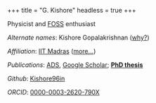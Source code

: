 +++
title = "G. Kishore"
headless = true
+++

Physicist and [FOSS](https://en.wikipedia.org/wiki/Free_and_open-source_software) enthusiast

*Alternate names*:
	Kishore Gopalakrishnan
	([why?](https://www.noenthuda.com/2013/02/17/swaminathan-ganesh-and-murali-vijay-and-the-art-of-south-indian-patronymics/))

*Affiliation*:
	[IIT Madras](https://www.iitm.ac.in/)
	([more…](employment_history))

*Publications*:
	[ADS](https://ui.adsabs.harvard.edu/search/q=orcid%3A0000-0003-2620-790X&sort=date%20desc%2C%20bibcode%20desc&p_=0),
	[Google Scholar](https://scholar.google.com/citations?user=VlIdLfEAAAAJ&hl=en&oi=ao);
	**[PhD thesis](/blog/phd_thesis)**

*Github*:
	[Kishore96in](https://github.com/Kishore96in)

*ORCID*:
	[0000-0003-2620-790X](https://orcid.org/0000-0003-2620-790X)
